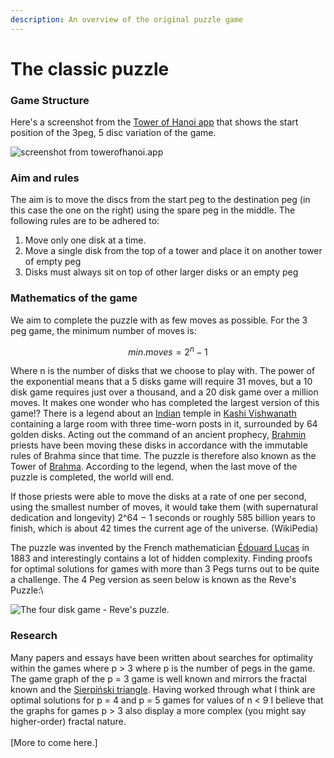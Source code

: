 ```yaml
---
description: An overview of the original puzzle game
---
```


# The classic puzzle

### Game Structure

Here's a screenshot from the [Tower of Hanoi app](https://towerofhanoi.app) that shows the start position of the 3peg, 5 disc variation of the game.

![screenshot from towerofhanoi.app](.gitbook/assets/toh\_5peg.png)

### Aim and rules

The aim is to move the discs from the start peg to the destination peg (in this case the one on the right)  using the spare peg in the middle. The following rules are to be adhered to:

1. Move only one disk at a time.
2. Move a single disk from the top of a tower and place it on another tower of empty peg
3. Disks must always sit on top of other larger disks or an empty peg

### Mathematics of the game

We aim to complete the puzzle with as few moves as possible. For the 3 peg game, the minimum number of moves is:

$$
min. moves = 2^n-1
$$

Where n is the number of disks that we choose to play with. The power of the exponential means that a 5 disks game will require 31 moves, but a 10 disk game requires just over a thousand, and a 20 disk game over a million moves. It makes one wonder who has completed the largest version of this game!? There is a legend about an [Indian](https://en.wikipedia.org/wiki/India) temple in [Kashi Vishwanath](https://en.wikipedia.org/wiki/Kashi_Vishwanath_Temple) containing a large room with three time-worn posts in it, surrounded by 64 golden disks. Acting out the command of an ancient prophecy, [Brahmin](https://en.wikipedia.org/wiki/Brahmin) priests have been moving these disks in accordance with the immutable rules of Brahma since that time. The puzzle is therefore also known as the Tower of [Brahma](https://en.wikipedia.org/wiki/Brahma). According to the legend, when the last move of the puzzle is completed, the world will end. 

If those priests were able to move the disks at a rate of one per second, using the smallest number of moves, it would take them (with supernatural dedication and longevity) 2^64 − 1 seconds or roughly 585 billion years to finish, which is about 42 times the current age of the universe. (WikiPedia)

The puzzle was invented by the French mathematician [Édouard Lucas](https://en.wikipedia.org/wiki/%C3%89douard_Lucas) in 1883 and interestingly contains a lot of hidden complexity. Finding proofs for optimal solutions for games with more than 3 Pegs turns out to be quite a challenge. The 4 Peg version as seen below is known as the Reve's Puzzle:\


![The four disk game - Reve's puzzle.](<.gitbook/assets/Screenshot from 2021-10-08 10-27-20.png>)

### Research

Many papers and essays have been written about searches for optimality within the games where p > 3 where p is the number of pegs in the game. The game graph of the p = 3 game is well known and mirrors the fractal known and the [Sierpiński triangle](https://en.wikipedia.org/wiki/Sierpi%C5%84ski_triangle). Having worked through what I think are optimal solutions for p = 4 and p = 5 games for values of n < 9 I believe that the graphs for games p > 3 also display a more complex (you might say higher-order) fractal nature.\
\
\[More to come here.]

